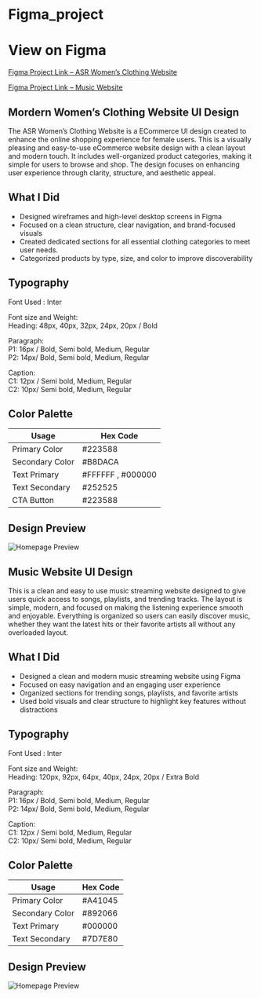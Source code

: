 # Figma_project

# View on Figma

[Figma Project Link – ASR Women’s Clothing Website](https://www.figma.com/design/0yvhInVoM4ym1HUeMXTuFF/Anushka-Singh_Women-s-Clothing?node-id=1-5&t=Qe7iICLT80UzPOdA-1)

[Figma Project Link – Music Website](https://www.figma.com/design/ppqq9OaeBREHj0hEoLJemZ/Music-websites-design?node-id=12-85&t=r8nmNEa28okJgx97-1)

## Mordern Women’s Clothing Website UI Design

The ASR Women’s Clothing Website is a ECommerce UI design created to enhance the online shopping experience for female users. This is a visually pleasing and easy-to-use eCommerce website design with a clean layout and modern touch. It includes well-organized product categories, making it simple for users to browse and shop. The design focuses on enhancing user experience through clarity, structure, and aesthetic appeal.

## What I Did

- Designed wireframes and high-level desktop screens in Figma
- Focused on a clean structure, clear navigation, and brand-focused visuals
- Created dedicated sections for all essential clothing categories to meet user needs.
- Categorized products by type, size, and color to improve discoverability

## Typography

Font Used : Inter<br>

Font size and Weight:<br>
Heading: 48px, 40px, 32px, 24px, 20px / Bold<br>

Paragraph:<br> 
P1: 16px / Bold, Semi bold, Medium, Regular<br>
P2: 14px/ Bold, Semi bold, Medium, Regular<br>

Caption:<br>
C1: 12px / Semi bold, Medium, Regular<br>
C2: 10px/ Semi bold, Medium, Regular<br>

## Color Palette

| Usage            | Hex Code   
|------------------|-----------
| Primary Color    | #223588  
| Secondary Color  | #B8DACA   
| Text Primary     | #FFFFFF , #000000   
| Text Secondary   | #252525  
| CTA Button       | #223588   

## Design Preview

![Homepage Preview](HomePage.png)

## Music Website UI Design

This is a clean and easy to use music streaming website designed to give users quick access to songs, playlists, and trending tracks. The layout is simple, modern, and focused on making the listening experience smooth and enjoyable. Everything is organized so users can easily discover music, whether they want the latest hits or their favorite artists all without any overloaded layout.

## What I Did

- Designed a clean and modern music streaming website using Figma
- Focused on easy navigation and an engaging user experience
- Organized sections for trending songs, playlists, and favorite artists
- Used bold visuals and clear structure to highlight key features without distractions

## Typography

Font Used : Inter<br>

Font size and Weight:<br>
Heading: 120px, 92px, 64px, 40px, 24px, 20px / Extra Bold<br>

Paragraph:<br> 
P1: 16px / Bold, Semi bold, Medium, Regular<br>
P2: 14px/ Bold, Semi bold, Medium, Regular<br>

Caption:<br>
C1: 12px / Semi bold, Medium, Regular<br>
C2: 10px/ Semi bold, Medium, Regular<br>

## Color Palette

| Usage            | Hex Code   
|------------------|-----------
| Primary Color    | #A41045   
| Secondary Color  | #892066   
| Text Primary     | #000000   
| Text Secondary   | #7D7E80

## Design Preview

![Homepage Preview]()
